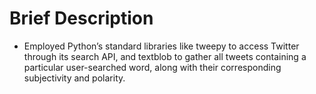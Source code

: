 # Brief Description
+ Employed Python’s standard libraries like tweepy to access Twitter through its search API, and textblob to gather all tweets containing a particular user-searched word, along with their corresponding subjectivity and polarity.
